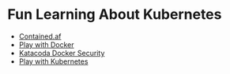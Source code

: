 # Fun Learning About Kubernetes

* [Contained.af](contianed-af.md)
* [Play with Docker](play-with-docker.md)
* [Katacoda Docker Security](katacoda.md)
* [Play with Kubernetes](play-with-kubernetes.md)